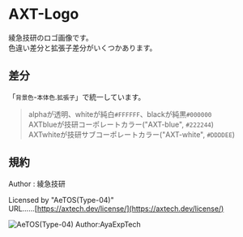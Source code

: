 # AXT-Logo

綾急技研のロゴ画像です。  
色違い差分と拡張子差分がいくつかあります。

## 差分

「`背景色`-`本体色`.`拡張子`」で統一しています。

> alphaが透明、whiteが純白`#FFFFFF`、blackが純黒`#000000`  
> AXTblueが技研コーポレートカラー("AXT-blue", `#222244`)  
> AXTwhiteが技研サブコーポレートカラー("AXT-white", `#DDDDEE`)

## 規約

Author : 綾急技研

Licensed by "AeTOS(Type-04)"  
URL……[https://axtech.dev/license/](https://axtech.dev/license/)

![AeTOS(Type-04) Author:AyaExpTech](https://user-images.githubusercontent.com/100068967/204968925-f8322b9b-55e0-43c0-97ff-ed01cf68d43b.png)

